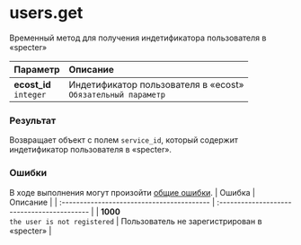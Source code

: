# users.get
Временный метод для получения индетификатора пользователя в «specter»

| Параметр                    | Описание                                                          |
| :-------------------------- | :---------------------------------------------------------------- |
| **ecost_id**<br />`integer` | Индетификатор пользователя в «ecost»<br />`Обязательный параметр` |

### Результат
Возвращает объект с полем `service_id`, который содержит индетификатор пользователя в «specter».

### Ошибки
В ходе выполнения могут произойти [общие ошибки](https://github.com/EcostCompony/specter_api_documentation/blob/master/Основное/Обработка%20ошибок.md#коды-общих-ошибок).
| Ошибка                                     | Описание                                    |
| :----------------------------------------- | :------------------------------------------ |
| **1000**<br />`the user is not registered` | Пользователь не зарегистрирован в «specter» |